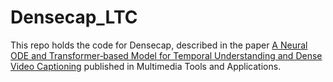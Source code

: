 # Densecap_LTC
This repo holds the code for Densecap, described in the paper  [A Neural ODE and Transformer‑based Model for Temporal Understanding and Dense Video Captioning](https://link.springer.com/article/10.1007/s11042-023-17809-1) published in Multimedia Tools and Applications.
